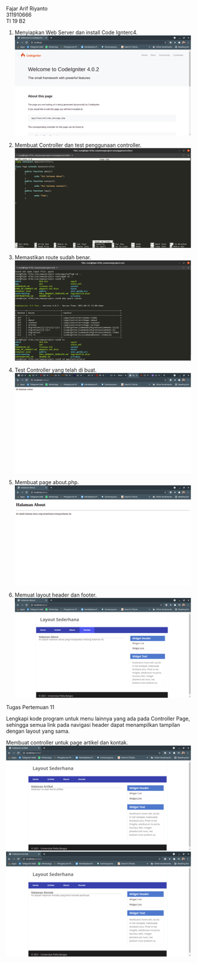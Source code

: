 
Fajar Arif Riyanto  
311910666  
TI 19 B2

1. Menyiapkan Web Server dan install Code Ignterc4.     
   ![gambar1](readme/1.png)  

2. Membuat Controller dan test penggunaan controller.  
    ![gambar2](readme/2.png)

3. Memastikan route sudah benar.    
    ![gambar3](readme/3.png)

4. Test Controller yang telah di buat.  
     ![gambar4](readme/4.png)

5. Membuat page about.php.  
    ![gambar5](readme/5.png)  
    <!-- ![gambar10](assets/aritmatik2.png) -->

6. Memuat layout header dan footer.  
    ![gambar6](readme/6.png)  
    <!-- ![gambar10](assets/iftidaklulus.png)  -->

Tugas Pertemuan 11

Lengkapi kode program untuk menu lainnya yang ada pada Controller Page, sehingga semua link pada navigasi header dapat menampilkan tampilan dengan layout yang sama.

Membuat controller untuk page artikel dan kontak.  
    ![gambar7](readme/7.png)  
    ![gambar9](readme/8.png)

